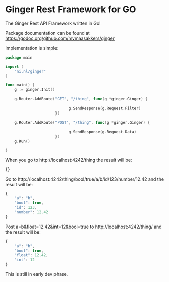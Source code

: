 Ginger Rest Framework for GO
=========

The Ginger Rest API Framework written in Go!

Package documentation can be found at https://godoc.org/github.com/mvmaasakkers/ginger

Implementation is simple:

```Go
package main

import (
	"ni.nl/ginger"
)

func main() {
	g := ginger.Init()
	
	g.Router.AddRoute("GET", "/thing", func(g *ginger.Ginger) {
							
							g.SendResponse(g.Request.Filter)
					  })
					  
	g.Router.AddRoute("POST", "/thing", func(g *ginger.Ginger) {
							
							g.SendResponse(g.Request.Data)
					  })				  
	g.Run()

}

```

When you go to http://localhost:4242/thing the result will be:

```js
{}
```

Go to http://localhost:4242/thing/bool/true/a/b/id/123/number/12.42 and the result will be:
```js
{
    "a": "b",
    "bool": true,
    "id": 123,
    "number": 12.42
}
```

Post a=b&float=12.42&int=12&bool=true to http://localhost:4242/thing/ and the result will be:
```js
{
    "a": "b",
    "bool": true,
    "float": 12.42,
    "int": 12
}
```


This is still in early dev phase.
